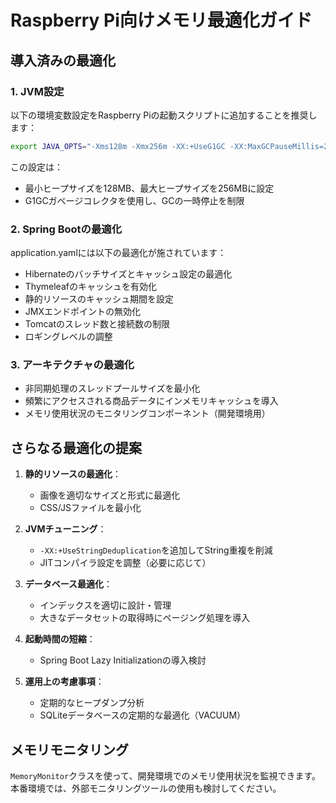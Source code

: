 # Raspberry Pi向けメモリ最適化ガイド

## 導入済みの最適化

### 1. JVM設定
以下の環境変数設定をRaspberry Piの起動スクリプトに追加することを推奨します：

```bash
export JAVA_OPTS="-Xms128m -Xmx256m -XX:+UseG1GC -XX:MaxGCPauseMillis=200"
```

この設定は：
- 最小ヒープサイズを128MB、最大ヒープサイズを256MBに設定
- G1GCガベージコレクタを使用し、GCの一時停止を制限

### 2. Spring Bootの最適化

application.yamlには以下の最適化が施されています：

- Hibernateのバッチサイズとキャッシュ設定の最適化
- Thymeleafのキャッシュを有効化
- 静的リソースのキャッシュ期間を設定
- JMXエンドポイントの無効化
- Tomcatのスレッド数と接続数の制限
- ロギングレベルの調整

### 3. アーキテクチャの最適化

- 非同期処理のスレッドプールサイズを最小化
- 頻繁にアクセスされる商品データにインメモリキャッシュを導入
- メモリ使用状況のモニタリングコンポーネント（開発環境用）

## さらなる最適化の提案

1. **静的リソースの最適化**：
   - 画像を適切なサイズと形式に最適化
   - CSS/JSファイルを最小化

2. **JVMチューニング**：
   - `-XX:+UseStringDeduplication`を追加してString重複を削減
   - JITコンパイラ設定を調整（必要に応じて）

3. **データベース最適化**：
   - インデックスを適切に設計・管理
   - 大きなデータセットの取得時にページング処理を導入

4. **起動時間の短縮**：
   - Spring Boot Lazy Initializationの導入検討

5. **運用上の考慮事項**：
   - 定期的なヒープダンプ分析
   - SQLiteデータベースの定期的な最適化（VACUUM）

## メモリモニタリング

`MemoryMonitor`クラスを使って、開発環境でのメモリ使用状況を監視できます。
本番環境では、外部モニタリングツールの使用も検討してください。
